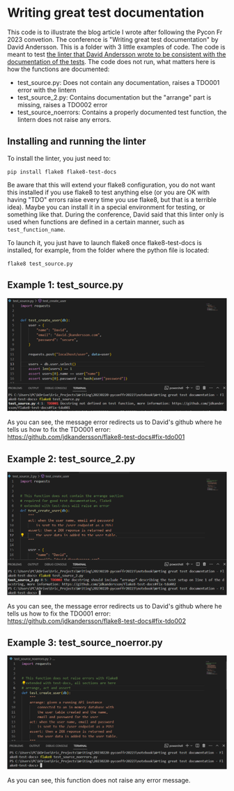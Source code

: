 # Writing great test documentation 

This code is to illustrate the blog article I wrote after following the Pycon Fr 2023 convetion. The conference is "Writing great test documentation" by David Andersson.
This is a folder with 3 little examples of code. The code is meant to test [the linter that David Andersson wrote to be consistent with the documentation of the tests](https://github.com/jdkandersson/flake8-test-docs).
The code does not run, what matters here is how the functions are documented:

* test_source.py: Does not contain any documentation, raises a TDO001 error with the lintern
* test_source_2.py: Contains documentation but the "arrange" part is missing, raises a TDO002 error
* test_source_noerrors: Contains a properly documented test function, the lintern does not raise any errors.

## Installing and running the linter

To install the linter, you just need to:
```
pip install flake8 flake8-test-docs
```

Be aware that this will extend your flake8 configuration, you do not want this installed if you use flake8 to test anything else (or you are OK with having "TDO" errors raise every time you use flake8, but that is a terrible idea). Maybe you can install it in a special environment for testing, or something like that. During the conference, David said that this linter only is used when functions are defined in a certain manner, such as ```test_function_name```.

To launch it, you just have to launch flake8 once flake8-test-docs is installed, for example, from the folder where the python file is located:
```
flake8 test_source.py
```

## Example 1: test_source.py

![test_source.py](flake8_tests1.png)

As you can see, the message error redirects us to David's github where he tells us how to fix the TDO001 error: https://github.com/jdkandersson/flake8-test-docs#fix-tdo001

## Example 2: test_source_2.py

![test_source_2.py](flake8_tests2.png)

As you can see, the message error redirects us to David's github where he tells us how to fix the TDO001 error: https://github.com/jdkandersson/flake8-test-docs#fix-tdo002

## Example 3: test_source_noerror.py

![test_source.py](flake8_tests_noerrors.png)

As you can see, this function does not raise any error message.